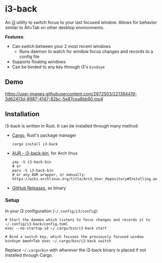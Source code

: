 # i3-back

An [i3](https://i3wm.org/) utility to switch focus to your last focused window. Allows for behavior similar to Alt+Tab on other desktop environments.

**Features**:

- Can switch between your 2 most recent windows
  - Runs daemon to watch for window focus changes and records to a config file
- Supports floating windows
- Can be binded to any key through i3's `bindsym`

## Demo

https://user-images.githubusercontent.com/2672503/221384419-3d62413d-8987-4147-82bc-5e87cea8bb90.mp4

## Installation

i3-back is written in Rust. It can be installed through many method:

- [Cargo](https://doc.rust-lang.org/cargo/getting-started/installation.html), Rust's package manager

  ```
  cargo install i3-back
  ```

- [AUR - i3-back-bin](https://aur.archlinux.org/packages/i3-back-bin), for Arch linux

  ```
  yay -S i3-back-bin
  # or
  paru -S i3-back-bin
  # or any AUR wrapper, or manually: https://wiki.archlinux.org/title/Arch_User_Repository#Installing_and_upgrading_packages
  ```

- [GitHub Releases](https://github.com/Cretezy/i3-back/releases), as binary

### Setup

In your i3 configuration (`~/.config/i3/config`):

```
# Start the daemon which listens to focus changes and records it to ~/.config/i3-back/config.toml
exec --no-startup-id ~/.cargo/bin/i3-back start

# Bind a switch key, which focuses the previously focused window
bindsym $mod+Tab exec ~/.cargo/bin/i3-back switch
```

Replace `~/.cargo/bin` with wherever the i3-back binary is placed if not installed through Cargo.
